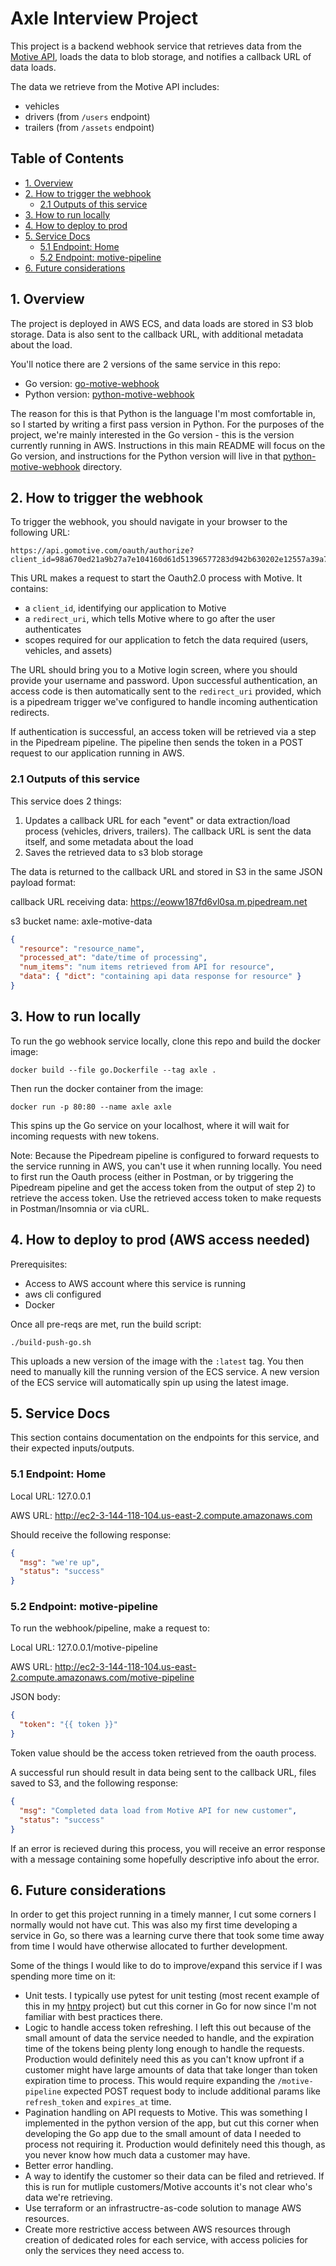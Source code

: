 # Axle Interview Project

This project is a backend webhook service that retrieves data from the [Motive API](https://developer.gomotive.com/reference/introduction), loads the data to blob storage, and notifies a callback URL of data loads.

The data we retrieve from the Motive API includes:

- vehicles
- drivers (from `/users` endpoint)
- trailers (from `/assets` endpoint)

## Table of Contents

- [1. Overview](#1-overview)
- [2. How to trigger the webhook](#2-how-to-trigger-the-webhook)
  - [2.1 Outputs of this service](#21-outputs-of-this-service)
- [3. How to run locally](#3-how-to-run-locally)
- [4. How to deploy to prod](#4-how-to-deploy-to-prod-aws-access-needed)
- [5. Service Docs](#5-serivce-docs)
  - [5.1 Endpoint: Home](#51-endpoint-home)
  - [5.2 Endpoint: motive-pipeline](#52-endpoint-motive-pipeline)
- [6. Future considerations](#6-future-considerations)

## 1. Overview

The project is deployed in AWS ECS, and data loads are stored in S3 blob storage. Data is also sent to the callback URL, with additional metadata about the load.

You'll notice there are 2 versions of the same service in this repo:

- Go version: [go-motive-webhook](https://github.com/h-morgan/axle-motive-webhook/tree/main/go-motive-webhook)
- Python version: [python-motive-webhook](https://github.com/h-morgan/axle-motive-webhook/tree/main/python-motive-webhook)

The reason for this is that Python is the language I'm most comfortable in, so I started by writing a first pass version in Python. For the purposes of the project, we're mainly interested in the Go version - this is the version currently running in AWS. Instructions in this main README will focus on the Go version, and instructions for the Python version will live in that [python-motive-webhook](https://github.com/h-morgan/axle-motive-webhook/tree/main/python-motive-webhook) directory.

## 2. How to trigger the webhook

To trigger the webhook, you should navigate in your browser to the following URL:

```
https://api.gomotive.com/oauth/authorize?client_id=98a670ed21a9b27a7e104160d61d51396577283d942b630202e12557a39a76f4&redirect_uri=https://eovvvgjxrp54hso.m.pipedream.net&response_type=code&scope=users.read%20vehicles.read%20assets.read
```

This URL makes a request to start the Oauth2.0 process with Motive. It contains:

- a `client_id`, identifying our application to Motive
- a `redirect_uri`, which tells Motive where to go after the user authenticates
- scopes required for our application to fetch the data required (users, vehicles, and assets)

The URL should bring you to a Motive login screen, where you should provide your username and password. Upon successful authentication, an access code is then automatically sent to the `redirect_uri` provided, which is a pipedream trigger we've configured to handle incoming authentication redirects.

If authentication is successful, an access token will be retrieved via a step in the Pipedream pipeline. The pipeline then sends the token in a POST request to our application running in AWS.

### 2.1 Outputs of this service

This service does 2 things:

1. Updates a callback URL for each "event" or data extraction/load process (vehicles, drivers, trailers). The callback URL is sent the data itself, and some metadata about the load
2. Saves the retrieved data to s3 blob storage

The data is returned to the callback URL and stored in S3 in the same JSON payload format:

callback URL receiving data: https://eoww187fd6vl0sa.m.pipedream.net

s3 bucket name: axle-motive-data

```json
{
  "resource": "resource_name",
  "processed_at": "date/time of processing",
  "num_items": "num items retrieved from API for resource",
  "data": { "dict": "containing api data response for resource" }
}
```

## 3. How to run locally

To run the go webhook service locally, clone this repo and build the docker image:

```
docker build --file go.Dockerfile --tag axle .
```

Then run the docker container from the image:

```
docker run -p 80:80 --name axle axle
```

This spins up the Go service on your localhost, where it will wait for incoming requests with new tokens.

Note: Because the Pipedream pipeline is configured to forward requests to the service running in AWS, you can't use it when running locally. You need to first run the Oauth process (either in Postman, or by triggering the Pipedream pipeline and get the access token from the output of step 2) to retrieve the access token. Use the retrieved access token to make requests in Postman/Insomnia or via cURL.

## 4. How to deploy to prod (AWS access needed)

Prerequisites:

- Access to AWS account where this service is running
- aws cli configured
- Docker

Once all pre-reqs are met, run the build script:

```
./build-push-go.sh
```

This uploads a new version of the image with the `:latest` tag. You then need to manually kill the running version of the ECS service. A new version of the ECS service will automatically spin up using the latest image.

## 5. Service Docs

This section contains documentation on the endpoints for this service, and their expected inputs/outputs.

### 5.1 Endpoint: Home

Local URL: 127.0.0.1

AWS URL: http://ec2-3-144-118-104.us-east-2.compute.amazonaws.com

Should receive the following response:

```json
{
  "msg": "we're up",
  "status": "success"
}
```

### 5.2 Endpoint: motive-pipeline

To run the webhook/pipeline, make a request to:

Local URL: 127.0.0.1/motive-pipeline

AWS URL: http://ec2-3-144-118-104.us-east-2.compute.amazonaws.com/motive-pipeline

JSON body:

```json
{
  "token": "{{ token }}"
}
```

Token value should be the access token retrieved from the oauth process.

A successful run should result in data being sent to the callback URL, files saved to S3, and the following response:

```json
{
  "msg": "Completed data load from Motive API for new customer",
  "status": "success"
}
```

If an error is recieved during this process, you will receive an error response with a message containing some hopefully descriptive info about the error.

## 6. Future considerations

In order to get this project running in a timely manner, I cut some corners I normally would not have cut. This was also my first time developing a service in Go, so there was a learning curve there that took some time away from time I would have otherwise allocated to further development.

Some of the things I would like to do to improve/expand this service if I was spending more time on it:

- Unit tests. I typically use pytest for unit testing (most recent example of this in my [hntpy](https://github.com/h-morgan/hntpy/tree/main/tests) project) but cut this corner in Go for now since I'm not familiar with best practices there.
- Logic to handle access token refreshing. I left this out because of the small amount of data the service needed to handle, and the expiration time of the tokens being plenty long enough to handle the requests. Production would definitely need this as you can't know upfront if a customer might have large amounts of data that take longer than token expiration time to process. This would require expanding the `/motive-pipeline` expected POST request body to include additional params like `refresh_token` and `expires_at` time.
- Pagination handling on API requests to Motive. This was something I implemented in the python version of the app, but cut this corner when developing the Go app due to the small amount of data I needed to process not requiring it. Production would definitely need this though, as you never know how much data a customer may have.
- Better error handling.
- A way to identify the customer so their data can be filed and retrieved. If this is run for mutliple customers/Motive accounts it's not clear who's data we're retrieving.
- Use terraform or an infrastructre-as-code solution to manage AWS resources.
- Create more restrictive access between AWS resources through creation of dedicated roles for each service, with access policies for only the services they need access to.

